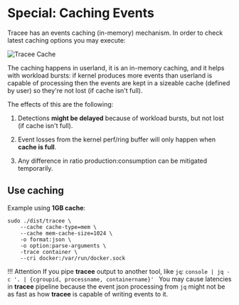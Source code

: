 # Special: Caching Events

Tracee has an events caching (in-memory) mechanism. In order to check latest
caching options you may execute:

<!-- TODO: build man page -->
<!-- ```console
man tracee-cache
``` -->


<!-- TODO: reference the architecture page again-->

![Tracee Cache](../../images/tracee-cache.png)

The caching happens in userland, it is an in-memory caching, and it helps with
workload bursts: if kernel produces more events than userland is capable of
processing then the events are kept in a sizeable cache (defined by user) so
they're not lost (if cache isn't full).

The effects of this are the following:

1. Detections **might be delayed** because of workload bursts, but not lost (if
   cache isn't full).

2. Event losses from the kernel perf/ring buffer will only happen when
   **cache is full**.

3. Any difference in ratio production:consumption can be mitigated temporarily.

## Use caching

Example using **1GB cache**:

```console
sudo ./dist/tracee \
    --cache cache-type=mem \
    --cache mem-cache-size=1024 \
    -o format:json \
    -o option:parse-arguments \
    -trace container \
    --cri docker:/var/run/docker.sock
```

!!! Attention
    If you pipe **tracee** output to another tool, like `jq`:
    ```console
    | jq -c '. | {cgroupid, processname, containername}'
    ```
    You may cause latencies in **tracee** pipeline because the event json
    processing from `jq` might not be as fast as how **tracee** is capable of
    writing events to it.
